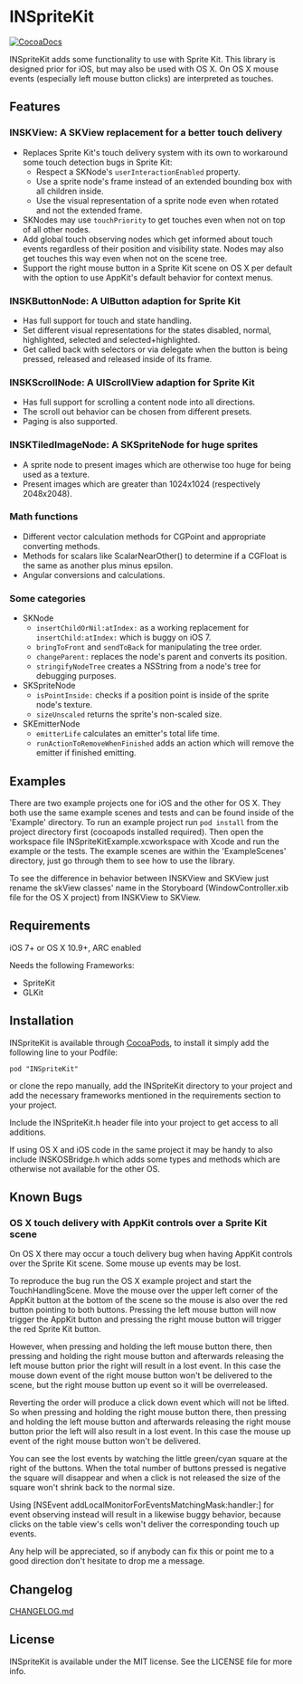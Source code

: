 # INSpriteKit

[![CocoaDocs](http://cocoapod-badges.herokuapp.com/v/INSpriteKit/badge.png)](http://cocoadocs.org/docsets/INSpriteKit)

INSpriteKit adds some functionality to use with Sprite Kit.
This library is designed prior for iOS, but may also be used with OS X. On OS X mouse events (especially left mouse button clicks) are interpreted as touches.


## Features

### INSKView: A SKView replacement for a better touch delivery
- Replaces Sprite Kit's touch delivery system with its own to workaround some touch detection bugs in Sprite Kit:
  - Respect a SKNode's `userInteractionEnabled` property.
  - Use a sprite node's frame instead of an extended bounding box with all children inside.
  - Use the visual representation of a sprite node even when rotated and not the extended frame.
- SKNodes may use `touchPriority` to get touches even when not on top of all other nodes.
- Add global touch observing nodes which get informed about touch events regardless of their position and visibility state. Nodes may also get touches this way even when not on the scene tree.
- Support the right mouse button in a Sprite Kit scene on OS X per default with the option to use AppKit's default behavior for context menus.

### INSKButtonNode: A UIButton adaption for Sprite Kit
- Has full support for touch and state handling.
- Set different visual representations for the states disabled, normal, highlighted, selected and selected+highlighted.
- Get called back with selectors or via delegate when the button is being pressed, released and released inside of its frame.

### INSKScrollNode: A UIScrollView adaption for Sprite Kit
- Has full support for scrolling a content node into all directions.
- The scroll out behavior can be chosen from different presets.
- Paging is also supported.

### INSKTiledImageNode: A SKSpriteNode for huge sprites
- A sprite node to present images which are otherwise too huge for being used as a texture.
- Present images which are greater than 1024x1024 (respectively 2048x2048).

### Math functions
- Different vector calculation methods for CGPoint and appropriate converting methods.
- Methods for scalars like ScalarNearOther() to determine if a CGFloat is the same as another plus minus epsilon.
- Angular conversions and calculations.

### Some categories
- SKNode
  - `insertChildOrNil:atIndex:` as a working replacement for `insertChild:atIndex:` which is buggy on iOS 7.
  - `bringToFront` and `sendToBack` for manipulating the tree order.
  - `changeParent:` replaces the node's parent and converts its position.
  - `stringifyNodeTree` creates a NSString from a node's tree for debugging purposes.
- SKSpriteNode
  - `isPointInside:` checks if a position point is inside of the sprite node's texture.
  - `sizeUnscaled` returns the sprite's non-scaled size.
- SKEmitterNode
  - `emitterLife` calculates an emitter's total life time.
  - `runActionToRemoveWhenFinished` adds an action which will remove the emitter if finished emitting.


## Examples

There are two example projects one for iOS and the other for OS X. They both use the same example scenes and tests and can be found inside of the 'Example' directory.
To run an example project run `pod install` from the project directory first (cocoapods installed required).
Then open the workspace file INSpriteKitExample.xcworkspace with Xcode and run the example or the tests.
The example scenes are within the 'ExampleScenes' directory, just go through them to see how to use the library.

To see the difference in behavior between INSKView and SKView just rename the skView classes' name in the Storyboard (WindowController.xib file for the OS X project) from INSKView to SKView.


## Requirements

iOS 7+ or OS X 10.9+, ARC enabled

Needs the following Frameworks:
- SpriteKit
- GLKit


## Installation

INSpriteKit is available through [CocoaPods](http://cocoapods.org), to install it simply add the following line to your Podfile:

    pod "INSpriteKit"

or clone the repo manually, add the INSpriteKit directory to your project and add the necessary frameworks mentioned in the requirements section to your project.

Include the INSpriteKit.h header file into your project to get access to all additions.

If using OS X and iOS code in the same project it may be handy to also include INSKOSBridge.h which adds some types and methods which are otherwise not available for the other OS.


## Known Bugs

### OS X touch delivery with AppKit controls over a Sprite Kit scene
On OS X there may occur a touch delivery bug when having AppKit controls over the Sprite Kit scene. Some mouse up events may be lost.

To reproduce the bug run the OS X example project and start the TouchHandlingScene. Move the mouse over the upper left corner of the AppKit button at the bottom of the scene so the mouse is also over the red button pointing to both buttons.
Pressing the left mouse button will now trigger the AppKit button and pressing the right mouse button will trigger the red Sprite Kit button.

However, when pressing and holding the left mouse button there, then pressing and holding the right mouse button and afterwards releasing the left mouse button prior the right will result in a lost event. In this case the mouse down event of the right mouse button won't be delivered to the scene, but the right mouse button up event so it will be overreleased.

Reverting the order will produce a click down event which will not be lifted. So when pressing and holding the right mouse button there, then pressing and holding the left mouse button and afterwards releasing the right mouse button prior the left will also result in a lost event. In this case the mouse up event of the right mouse button won't be delivered.

You can see the lost events by watching the little green/cyan square at the right of the buttons. When the total number of buttons pressed is negative the square will disappear and when a click is not released the size of the square won't shrink back to the normal size.

Using [NSEvent addLocalMonitorForEventsMatchingMask:handler:] for event observing instead will result in a likewise buggy behavior, because clicks on the table view's cells won't deliver the corresponding touch up events.

Any help will be appreciated, so if anybody can fix this or point me to a good direction don't hesitate to drop me a message.


## Changelog

[CHANGELOG.md](./CHANGELOG.md)


## License

INSpriteKit is available under the MIT license. See the LICENSE file for more info.

